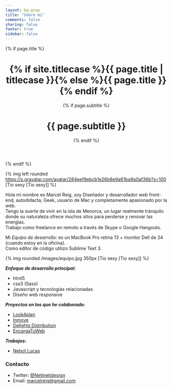 ```yaml
---
layout: bg-gray
title: "Sobre mi"
comments: false
sharing: false
footer: true
sidebar: false
---
```


<!-- ////////////////////////////////////////////// SOBRE MI /////////////////
    ///////////////////////////////////////////////////////////////////////// -->


<div class="spacer"></div>

{% if page.title %}
<header class="page-header">
<h1 class="page-title">{% if site.titlecase %}{{ page.title | titlecase }}{% else %}{{ page.title }}{% endif %}</h1>
{% if page.subtitle %}<h1 class="subheader">{{ page.subtitle }}</h1>{% endif %}
</header>
{% endif %}

{% img left rounded https://s.gravatar.com/avatar/284eef9ebcb1e26b8e9a61ba9a0af36b?s=100 [Tio sexy [Tio sexy]] %}

Hola mi nombre es Marcel Reig, soy Diseñador y desarrollador web front-end, autodidacta, Geek, usuario de Mac <span class="icon-finder"></span> y completamente apasionado por la web.<br>
Tengo la suerte de vivir en la isla de Menorca, un lugar realmente tránquilo donde su naturaleza ofrece muchos sitos para perderse y renovar las energías.<br>
Trabajo como freelance en remoto a través de Skype o Google Hangouts.

Mi _Equipo de desarrollo:_ es un MacBook Pro retina 13 + monitor Dell de 24 (cuando estoy en la oficina).<br>
Como editor de código utilizo Sublime Text 3.

{% img rounded /images/equipo.jpg 350px [Tio sexy [Tio sexy]] %}

___Enfoque de desarrollo principal:___

+ html5
+ css3 (Sass)
+ Javascript y tecnologías relacionadas
+ Diseño web responsive

___Proyectos en los que he colaborado:___

+ [Look4plan](http://www.look4plan.com/)
+ [Inmove](http://www.inmove.co/)
+ [Delights Distribution](http://www.delightsdistribution.com/)
+ [EncargaTuWeb](http://www.encargatuweb.com/)

___Trabajos:___

+ [Nebot Lucas](http://www.nebotlucas.com/)



<h3>Contacto</h3>

+ Twitter: [@Netinetidesign](https://twitter.com/Netinetidesign)
+ Email: marcelreig@gmail.com



 <div class="spacer"></div>
